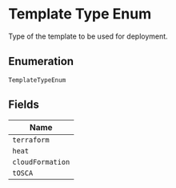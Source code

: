 
# Template Type Enum

Type of the template to be used for deployment.

## Enumeration

`TemplateTypeEnum`

## Fields

| Name |
|  --- |
| `terraform` |
| `heat` |
| `cloudFormation` |
| `tOSCA` |

